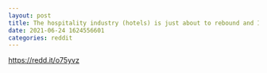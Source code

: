 ```yaml
--- 
layout: post 
title: The hospitality industry (hotels) is just about to rebound and I'm thinking Ashford Hospitality Trust, Inc. 🚀🚀🚀🚀?????? 
date: 2021-06-24 1624556601 
categories: reddit 
--- 
```

https://redd.it/o75yvz